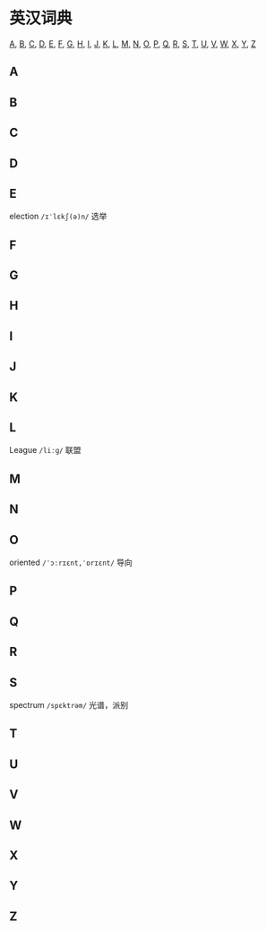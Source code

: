 # 英汉词典

[A](##A),   [B](##B),   [C](##C),   [D](##D),   [E](##E),   [F](##F),   [G](##G),   [H](##H),   [I](##I),   [J](##J),   [K](##K),   [L](##L),   [M](##M),   [N](##N),   [O](##O),   [P](##P),   [Q](##Q),   [R](##R),   [S](##S),   [T](##T),   [U](##U),   [V](##V),   [W](##W),   [X](##X),   [Y](##Y),   [Z](##Z)



## A



## B



## C



## D



## E

election `/ɪˈlɛkʃ(ə)n/` 选举

## F



## G



## H



## I



## J



## K



## L

League `/liːɡ/` 联盟

## M



## N



## O

oriented  `/ˈɔːrɪɛnt,ˈɒrɪɛnt/` 导向



## P



## Q



## R



## S

spectrum `/spɛktrəm/` 光谱，派别



## T



## U



## V



## W



## X



## Y



## Z

